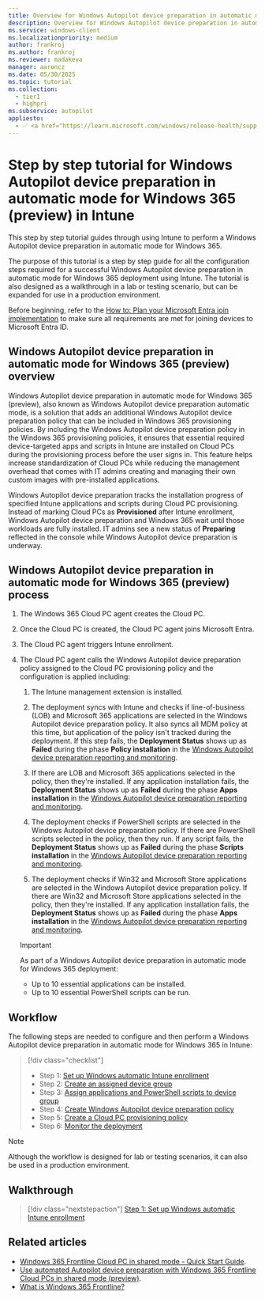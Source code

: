 ```yaml
---
title: Overview for Windows Autopilot device preparation in automatic mode for Windows 365 in Intune
description: Overview for Windows Autopilot device preparation in automatic mode for Windows 365 in Intune.
ms.service: windows-client
ms.localizationpriority: medium
author: frankroj
ms.author: frankroj
ms.reviewer: madakeva
manager: aaroncz
ms.date: 05/30/2025
ms.topic: tutorial
ms.collection:
  - tier1
  - highpri
ms.subservice: autopilot
appliesto:
  - ✅ <a href="https://learn.microsoft.com/windows/release-health/supported-versions-windows-client" target="_blank">Windows 11</a>
---
```


# Step by step tutorial for Windows Autopilot device preparation in automatic mode for Windows 365 (preview) in Intune

This step by step tutorial guides through using Intune to perform a Windows Autopilot device preparation in automatic mode for Windows 365.

The purpose of this tutorial is a step by step guide for all the configuration steps required for a successful Windows Autopilot device preparation in automatic mode for Windows 365 deployment using Intune. The tutorial is also designed as a walkthrough in a lab or testing scenario, but can be expanded for use in a production environment.

Before beginning, refer to the [How to: Plan your Microsoft Entra join implementation](/azure/active-directory/devices/azureadjoin-plan) to make sure all requirements are met for joining devices to Microsoft Entra ID.

## Windows Autopilot device preparation in automatic mode for Windows 365 (preview) overview

Windows Autopilot device preparation in automatic mode for Windows 365 (preview), also known as Windows Autopilot device preparation automatic mode, is a solution that adds an additional Windows Autopilot device preparation policy that can be included in Windows 365 provisioning policies. By including the Windows Autopilot device preparation policy in the Windows 365 provisioning policies, it ensures that essential required device-targeted apps and scripts in Intune are installed on Cloud PCs during the provisioning process before the user signs in. This feature helps increase standardization of Cloud PCs while reducing the management overhead that comes with IT admins creating and managing their own custom images with pre-installed applications.

Windows Autopilot device preparation tracks the installation progress of specified Intune applications and scripts during Cloud PC provisioning. Instead of marking Cloud PCs as **Provisioned** after Intune enrollment, Windows Autopilot device preparation and Windows 365 wait until those workloads are fully installed. IT admins see a new status of **Preparing** reflected in the console while Windows Autopilot device preparation is underway.

## Windows Autopilot device preparation in automatic mode for Windows 365 (preview) process

1. The Windows 365 Cloud PC agent creates the Cloud PC.

1. Once the Cloud PC is created, the Cloud PC agent joins Microsoft Entra.

1. The Cloud PC agent triggers Intune enrollment.

1. The Cloud PC agent calls the Windows Autopilot device preparation policy assigned to the Cloud PC provisioning policy and the configuration is applied including:

   1. The Intune management extension is installed.

   1. The deployment syncs with Intune and checks if line-of-business (LOB) and Microsoft 365 applications are selected in the Windows Autopilot device preparation policy. It also syncs all MDM policy at this time, but application of the policy isn't tracked during the deployment. If this step fails, the **Deployment Status** shows up as **Failed** during the phase **Policy installation** in the [Windows Autopilot device preparation reporting and monitoring](../../reporting-monitoring.md).

   1. If there are LOB and Microsoft 365 applications selected in the policy, then they're installed. If any application installation fails, the **Deployment Status** shows up as **Failed** during the phase **Apps installation** in the [Windows Autopilot device preparation reporting and monitoring](../../reporting-monitoring.md).

   1. The deployment checks if PowerShell scripts are selected in the Windows Autopilot device preparation policy. If there are PowerShell scripts selected in the policy, then they run. If any script fails, the **Deployment Status** shows up as **Failed** during the phase **Scripts installation** in the [Windows Autopilot device preparation reporting and monitoring](../../reporting-monitoring.md).

   1. The deployment checks if Win32 and Microsoft Store applications are selected in the Windows Autopilot device preparation policy. If there are Win32 and Microsoft Store applications selected in the policy, then they're installed. If any application installation fails, the **Deployment Status** shows up as **Failed** during the phase **Apps installation** in the [Windows Autopilot device preparation reporting and monitoring](../../reporting-monitoring.md).

    > [!IMPORTANT]
    >
    > As part of a Windows Autopilot device preparation in automatic mode for Windows 365 deployment:
    >
    > - Up to 10 essential applications can be installed.
    > - Up to 10 essential PowerShell scripts can be run.

## Workflow

The following steps are needed to configure and then perform a Windows Autopilot device preparation in automatic mode for Windows 365 in Intune:

> [!div class="checklist"]
>
> - Step 1: [Set up Windows automatic Intune enrollment](automatic-automatic-enrollment.md)
> - Step 2: [Create an assigned device group](automatic-device-group.md)
> - Step 3: [Assign applications and PowerShell scripts to device group](automatic-assign-apps-scripts.md)
> - Step 4: [Create Windows Autopilot device preparation policy](automatic-autopilot-policy.md)
> - Step 5: [Create a Cloud PC provisioning policy](automatic-cloud-pc-provisioning-policy.md)
> - Step 6: [Monitor the deployment](automatic-monitor.md)

> [!NOTE]
>
> Although the workflow is designed for lab or testing scenarios, it can also be used in a production environment.

## Walkthrough

> [!div class="nextstepaction"]
> [Step 1: Set up Windows automatic Intune enrollment](automatic-automatic-enrollment.md)

## Related articles

- [Windows 365 Frontline Cloud PC in shared mode - Quick Start Guide](https://techcommunity.microsoft.com/discussions/windows365discussions/windows-365-frontline-cloud-pc-in-shared-mode-%E2%80%93-quick-start-guide/4399905).
- [Use automated Autopilot device preparation with Windows 365 Frontline Cloud PCs in shared mode (preview)](/windows-365/enterprise/autopilot-device-preparation).
- [What is Windows 365 Frontline?](/windows-365/enterprise/introduction-windows-365-frontline)
